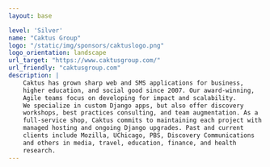 ```yaml
---
layout: base

level: 'Silver'
name: "Caktus Group"
logo: "/static/img/sponsors/caktuslogo.png"
logo_orientation: landscape
url_target: "https://www.caktusgroup.com/"
url_friendly: "caktusgroup.com"
description: |
    Caktus has grown sharp web and SMS applications for business, 
    higher education, and social good since 2007. Our award-winning, 
    Agile teams focus on developing for impact and scalability. 
    We specialize in custom Django apps, but also offer discovery 
    workshops, best practices consulting, and team augmentation. As a 
    full-service shop, Caktus commits to maintaining each project with 
    managed hosting and ongoing Django upgrades. Past and current 
    clients include Mozilla, UChicago, PBS, Discovery Communications 
    and others in media, travel, education, finance, and health 
    research.
---
```

